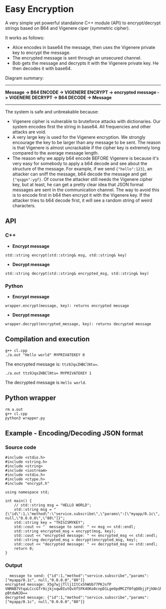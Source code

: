 # Easy Encryption
A very simple yet powerful standalone C++ module (API) to encrypt/decrypt strings based on B64 and Vigenere ciper (symmetric cipher).

It works as follows:

- Alice encodes in base64 the message, then uses the Vigenere private key to encrypt the message.
- The encrypted message is sent through an unsecured channel.
- Bob gets the message and decrypts it with the Vigenere private key. He then decodes it with base64.

Diagram summary:
_______________________________________________________________________________________________________________
**Message -> B64 ENCODE -> VIGENERE ENCRYPT -> encrypted message -> VIGENERE DECRYPT -> B64 DECODE -> Message**
_______________________________________________________________________________________________________________

The system is safe and unbreakable because:
- Vigenere cipher is vulnerable to bruteforce attacks with dictionaries. Our system encodes first the string in base64. All frequencies and other attacks are void.
- A very large key is used for the Vigenere encryption. We strongly encourage the key to be larger than any message to be sent. The reason is that Vigenere is almost uncrackable if the cipher key is extremely long compared to the average message length.
- The reason why we apply b64 encode BEFORE Vigenere is because it's very easy for somebody to apply a b64 decode and see about the structure of the message. For example, if we send `{"hello":123}`, an attacker can sniff the message, b64 decode the message and get `{"qsggn":ygf}`. Of course the attacker still needs the Vigenere cipher key, but at least, he can get a pretty clear idea that JSON format messages are sent in the communication channel. The way to avoid this is to encode first in b64 then encrypt it with the Vigenere key. If the attacker tries to b64 decode first, it will see a random string of weird characters.

## API

### C++

- **Encrypt message**
```
std::string encrypt(std::string& msg, std::string& key)
```

- **Decrypt message**
```
std::string decrypt(std::string& encrypted_msg, std::string& key)
```

### Python

- **Encrypt message**
```
wrapper.encrypt(message, key): returns encrypted message
```

- **Decrypt message**
```
wrapper.decrypt(encrypted_message, key): returns decrypted message
```

## Compilation and execution
```
g++ cl.cpp
./a.out "Hello world" MYPRIVATEKEY 0
```

The encrypted message is: `ttz9JqxZHBClNtu=`.

```
./a.out ttz9JqxZHBClNtu= MYPRIVATEKEY 1
```

The decrypted message is `Hello world`.

## Python wrapper
```
rm a.out
g++ cl.cpp
python3 wrapper.py
```

## Example - Encoding/Decoding JSON format

### Source code
```
#include <stdio.h>
#include <string.h>
#include <string>
#include <iostream>
#include <stdio.h>
#include <ctype.h>
#include "encrypt.h"

using namespace std;

int main() {
 	// std::string msg = "HELLO WORLD";
 	std::string msg = "{\"id\":1,\"method\":\"service.subscribe\",\"params\":[\"myapp/0.1c\", null,\"0.0.0.0\",\"80\"]}";
 	std::string key = "THISISMYKEY";
 	std::cout << "  message to send: " << msg << std::endl;
 	std::string encrypted_msg = encrypt(msg, key);
 	std::cout << "encrypted message: " << encrypted_msg << std::endl;
 	std::string decrypted_msg = decrypt(encrypted_msg, key);
 	std::cout << "decrypted message: " << decrypted_msg << std::endl;
    return 0;
}

```

### Output
```
  message to send: {"id":1,"method":"service.subscribe","params":["myapp/0.1c", null,"0.0.0.0","80"]}
encrypted message: X5g7wjjTllj1ItCxShWUb77PKJsfP VNMAB7VtqaLCccGTr0ijkjxqw0IutQvXfSFK4OKo8cnpD1Lge0pdMCZf0fqQ8bjjFjkNn1h pBtdwNJD==
decrypted message: {"id":1,"method":"service.subscribe","params":["myapp/0.1c", null,"0.0.0.0","80"]}
```
